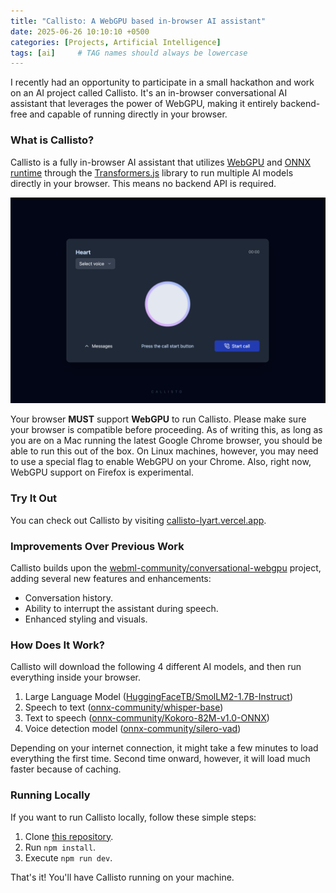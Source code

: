 ```yaml
---
title: "Callisto: A WebGPU based in-browser AI assistant"
date: 2025-06-26 10:10:10 +0500
categories: [Projects, Artificial Intelligence]
tags: [ai]     # TAG names should always be lowercase
---
```

I recently had an opportunity to participate in a small hackathon and work on an AI project called Callisto. It's an in-browser conversational AI assistant that leverages the power of WebGPU, making it entirely backend-free and capable of running directly in your browser.

### What is Callisto?

Callisto is a fully in-browser AI assistant that utilizes [WebGPU](https://en.wikipedia.org/wiki/WebGPU) and [ONNX runtime](https://onnxruntime.ai) through the [Transformers.js](https://huggingface.co/docs/transformers.js/en/index) library to run multiple AI models directly in your browser. This means no backend API is required.

![Callisto Screenshot](/assets/posts/2025-06-26-Callisto-In-Browser-AI-Assistant/callisto_screenshot.png)

Your browser **MUST** support **WebGPU** to run Callisto. Please make sure your browser is compatible before proceeding. As of writing this, as long as you are on a Mac running the latest Google Chrome browser, you should be able to run this out of the box. On Linux machines, however, you may need to use a special flag to enable WebGPU on your Chrome. Also, right now, WebGPU support on Firefox is experimental.

### Try It Out

You can check out Callisto by visiting [callisto-lyart.vercel.app](https://callisto-lyart.vercel.app/).

### Improvements Over Previous Work

Callisto builds upon the [webml-community/conversational-webgpu](https://huggingface.co/spaces/webml-community/conversational-webgpu/tree/main) project, adding several new features and enhancements:
- Conversation history.
- Ability to interrupt the assistant during speech.
- Enhanced styling and visuals.

### How Does It Work?

Callisto will download the following 4 different AI models, and then run everything inside your browser.

1. Large Language Model ([HuggingFaceTB/SmolLM2-1.7B-Instruct](https://huggingface.co/HuggingFaceTB/SmolLM2-1.7B-Instruct))
2. Speech to text ([onnx-community/whisper-base](https://huggingface.co/onnx-community/whisper-base))
3. Text to speech ([onnx-community/Kokoro-82M-v1.0-ONNX](https://huggingface.co/onnx-community/Kokoro-82M-v1.0-ONNX))
4. Voice detection model ([onnx-community/silero-vad](https://huggingface.co/onnx-community/silero-vad))

Depending on your internet connection, it might take a few minutes to load everything the first time. Second time onward, however, it will load much faster because of caching.

### Running Locally

If you want to run Callisto locally, follow these simple steps:
1. Clone [this repository](https://github.com/tahmidefaz/callisto).
2. Run `npm install`.
3. Execute `npm run dev`.

That's it! You'll have Callisto running on your machine.
